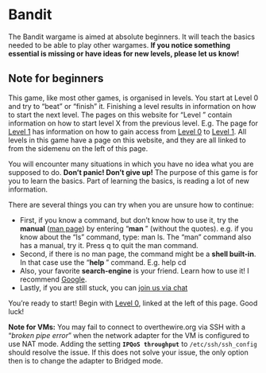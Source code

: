 # Bandit

The Bandit wargame is aimed at absolute beginners. It will teach the basics needed to be able to play other wargames. **If you notice something essential is missing or have ideas for new levels, please let us know!**

## Note for beginners

This game, like most other games, is organised in levels. You start at Level 0 and try to “beat” or “finish” it. Finishing a level results in information on how to start the next level. The pages on this website for “Level <X>” contain information on how to start level X from the previous level. E.g. The page for [Level 1](/wargames/bandit/bandit1.html) has information on how to gain access from [Level 0](/wargames/bandit/bandit0.html) to [Level 1](/wargames/bandit/bandit1.html). All levels in this game have a page on this website, and they are all linked to from the sidemenu on the left of this page.

You will encounter many situations in which you have no idea what you are supposed to do. **Don’t panic! Don’t give up!** The purpose of this game is for you to learn the basics. Part of learning the basics, is reading a lot of new information.

There are several things you can try when you are unsure how to continue:

- First, if you know a command, but don’t know how to use it, try the **manual** ([man page](https://en.wikipedia.org/wiki/Man_page)) by entering “**man <command>**” (without the quotes). e.g. if you know about the “ls” command, type: man ls. The “man” command also has a manual, try it. Press q to quit the man command.
- Second, if there is no man page, the command might be a **shell built-in**. In that case use the “**help <X>**” command. E.g. help cd
- Also, your favorite **search-engine** is your friend. Learn how to use it! I recommend [Google](https://www.google.com).
- Lastly, if you are still stuck, you can [join us via chat](/information/chat.html)

You’re ready to start! Begin with [Level 0](/wargames/bandit/bandit0.html), linked at the left of this page. Good luck!

**Note for VMs:** You may fail to connect to overthewire.org via SSH with a “_broken pipe error_” when the network adapter for the VM is configured to use NAT mode. Adding the setting **`IPQoS throughput`** to `/etc/ssh/ssh_config` should resolve the issue. If this does not solve your issue, the only option then is to change the adapter to Bridged mode.
